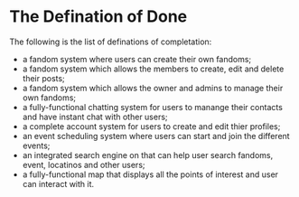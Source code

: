 # The Defination of Done

The following is the list of definations of completation:

* a fandom system where users can create their own fandoms;
* a fandom system which allows the members to create, edit and delete their posts;
* a fandom system which allows the owner and 
admins to manage their own fandoms;
* a fully-functional chatting system for users to manange their contacts and have instant chat with other users;
* a complete account system for users to create and edit thier profiles;
* an event scheduling system where users can start and join the different events;
* an integrated search engine on that can help user search fandoms, event, locatinos and other users;
* a fully-functional map that displays all the points of interest and user can interact with it.
